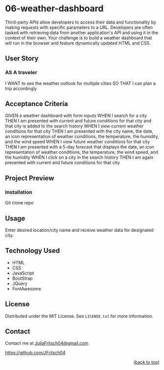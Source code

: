 # 06-weather-dashboard
Third-party APIs allow developers to access their data and functionality by making requests with specific parameters to a URL. Developers are often tasked with retrieving data from another application's API and using it in the context of their own. Your challenge is to build a weather dashboard that will run in the browser and feature dynamically updated HTML and CSS.
  
## User Story
    
### AS A traveler
I WANT to see the weather outlook for multiple cities
SO THAT I can plan a trip accordingly
    
## Acceptance Criteria
GIVEN a weather dashboard with form inputs
WHEN I search for a city
THEN I am presented with current and future conditions for that city and that city is added to the search history
WHEN I view current weather conditions for that city
THEN I am presented with the city name, the date, an icon representation of weather conditions, the temperature, the humidity, and the wind speed
WHEN I view future weather conditions for that city
THEN I am presented with a 5-day forecast that displays the date, an icon representation of weather conditions, the temperature, the wind speed, and the humidity
WHEN I click on a city in the search history
THEN I am again presented with current and future conditions for that city







## Project Preview



### Installation
Git clone repo 



## Usage

Enter desired location/city name and receive weather data for designated city.





## Technology Used

- HTML
- CSS
- JavaScript
- BootStrap
- JQuery
- FontAwesome





<!-- LICENSE -->
## License

Distributed under the MIT License. See `LICENSE.txt` for more information.



<!-- CONTACT -->
## Contact

Contact me at JuliaFritsch04@gmail.com

https://github.com/JFritsch04

<p align="right">(<a href="#readme-top">back to top</a>)</p>


